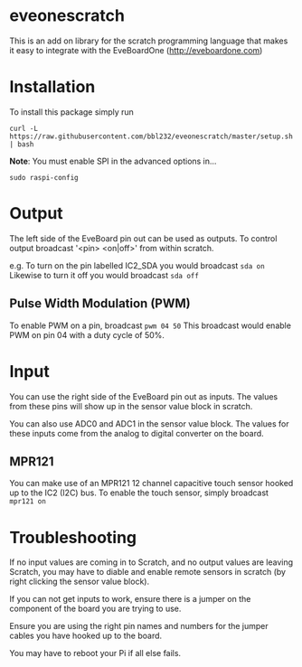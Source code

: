 # eveonescratch

This is an add on library for the scratch programming language
that makes it easy to integrate with the EveBoardOne (http://eveboardone.com)

# Installation

To install this package simply run

`curl -L https://raw.githubusercontent.com/bbl232/eveonescratch/master/setup.sh | bash`

**Note**: You must enable SPI in the advanced options in...

`sudo raspi-config`

# Output

The left side of the EveBoard pin out can be used as outputs.
To control output broadcast '&lt;pin&gt; &lt;on|off&gt;' from within scratch.

e.g. To turn on the pin labelled IC2_SDA you would broadcast
`sda on`
Likewise to turn it off you would broadcast
`sda off`

## Pulse Width Modulation (PWM)

To enable PWM on a pin, broadcast
`pwm 04 50`
This broadcast would enable PWM on pin 04 with a duty cycle of 50%.

# Input

You can use the right side of the EveBoard pin out as inputs. The values from these pins will show up in the sensor value block in scratch.

You can also use ADC0 and ADC1 in the sensor value block. The values for these inputs come from the analog to digital converter on the board.

## MPR121

You can make use of an MPR121 12 channel capacitive touch sensor hooked up to the IC2 (I2C) bus.
To enable the touch sensor, simply broadcast
`mpr121 on`

# Troubleshooting

If no input values are coming in to Scratch, and no output values are leaving Scratch, you may have to diable and enable remote sensors in scratch (by right clicking the sensor value block).

If you can not get inputs to work, ensure there is a jumper on the component of the board you are trying to use.

Ensure you are using the right pin names and numbers for the jumper cables you have hooked up to the board.

You may have to reboot your Pi if all else fails.
